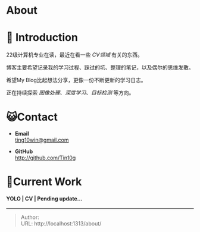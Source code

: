 # About


# 🌟 Introduction

22级计算机专业在读，最近在看一些   *CV领域*   有关的东西。  

博客主要希望记录我的学习过程、踩过的坑、整理的笔记，以及偶尔的思维发散。  

希望My Blog比起想法分享，更像一份不断更新的学习日志。  

正在持续探索  *图像处理、深度学习、目标检测*  等方向。


# 😺Contact

* **Email**  
  ting10win@gmail.com
  
* **GitHub**  
http://github.com/Tin10g  


# 💖Current Work

#### YOLO | CV | Pending update...


---

> Author:   
> URL: http://localhost:1313/about/  

